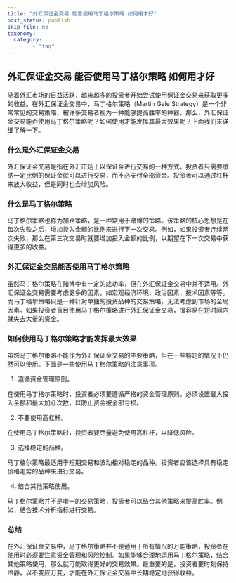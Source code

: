 ```yaml
---
title: "外汇保证金交易 能否使用马丁格尔策略 如何用才好"
post_status: publish
skip_file: no
taxonomy:
  category:
        - "faq"
---
```


## 外汇保证金交易 能否使用马丁格尔策略 如何用才好

随着外汇市场的日益活跃，越来越多的投资者开始尝试使用保证金交易来获取更多的收益。在外汇保证金交易中，马丁格尔策略（Martin Gale Strategy）是一个非常常见的交易策略，被许多交易者视为一种能够提高胜率的神器。那么，外汇保证金交易能否使用马丁格尔策略呢？如何使用才能发挥其最大效果呢？下面我们来详细了解一下。

### 什么是外汇保证金交易

外汇保证金交易是指在外汇市场上以保证金进行交易的一种方式。投资者只需要缴纳一定比例的保证金就可以进行交易，而不必支付全部资金。投资者可以通过杠杆来放大收益，但是同时也会增加风险。

### 什么是马丁格尔策略

马丁格尔策略也称为加仓策略，是一种常用于赌博的策略。该策略的核心思想是在每次失败之后，增加投入金额的比例来进行下一次交易。例如，如果投资者连续两次失败，那么在第三次交易时就要增加投入金额的比例，以期望在下一次交易中获得更多的收益。

### 外汇保证金交易能否使用马丁格尔策略

虽然马丁格尔策略在赌博中有一定的成功率，但在外汇保证金交易中并不适用。外汇保证金交易需要考虑更多的因素，如宏观经济环境、政治因素、技术因素等等。而马丁格尔策略只是一种针对单独的投资品种的交易策略，无法考虑到市场的全局因素。如果投资者盲目使用马丁格尔策略进行外汇保证金交易，很容易在短时间内就失去大量的资金。

### 如何使用马丁格尔策略才能发挥最大效果

虽然马丁格尔策略不能作为外汇保证金交易的主要策略，但在一些特定的情况下仍然可以使用。下面是一些使用马丁格尔策略的注意事项。

1. 遵循资金管理原则。

在使用马丁格尔策略时，投资者必须要遵循严格的资金管理原则。必须设置最大投入金额和最大加仓次数，以防止资金被全部亏损。

2. 不要使用高杠杆。

在使用马丁格尔策略时，投资者要尽量避免使用高杠杆，以降低风险。

3. 选择稳定的品种。

马丁格尔策略最适用于短期交易和波动相对稳定的品种。投资者应该选择具有稳定价格走势的品种来进行交易。

4. 结合其他策略使用。

马丁格尔策略并不是唯一的交易策略，投资者可以结合其他策略来提高胜率。例如，结合技术分析指标进行交易。

### 总结

在外汇保证金交易中，马丁格尔策略并不是适用于所有情况的万能策略，投资者在使用时必须要注意资金管理和风险控制。如果能够合理地运用马丁格尔策略，结合其他策略使用，那么就可能取得更好的交易效果。最重要的是，投资者要时刻保持冷静，以不变应万变，才能在外汇保证金交易中长期稳定地获得收益。
